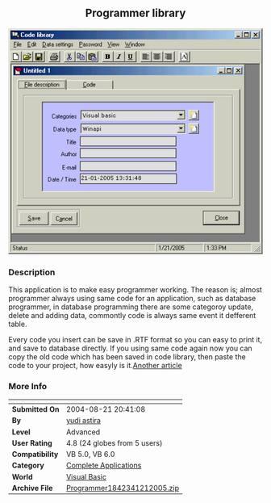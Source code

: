 ﻿<div align="center">

## Programmer library

<img src="PIC2005121134309526.gif">
</div>

### Description

This application is to make easy programmer working. The reason is; almost programmer always using same code for an application, such as database programmer, in database programming there are some categoroy update, delete and adding data, commontly code is always same event it defferent table.

Every code you insert can be save in .RTF format so you can easy to print it, and save to database directly. If you using same code again now you can copy the old code which has been saved in code library, then paste the code to your project, how easyly is it.<a href="http://www.einu.net">Another article</a>
 
### More Info
 


<span>             |<span>
---                |---
**Submitted On**   |2004-08-21 20:41:08
**By**             |[yudi astira](https://github.com/Planet-Source-Code/PSCIndex/blob/master/ByAuthor/yudi-astira.md)
**Level**          |Advanced
**User Rating**    |4.8 (24 globes from 5 users)
**Compatibility**  |VB 5\.0, VB 6\.0
**Category**       |[Complete Applications](https://github.com/Planet-Source-Code/PSCIndex/blob/master/ByCategory/complete-applications__1-27.md)
**World**          |[Visual Basic](https://github.com/Planet-Source-Code/PSCIndex/blob/master/ByWorld/visual-basic.md)
**Archive File**   |[Programmer1842341212005\.zip](https://github.com/Planet-Source-Code/yudi-astira-programmer-library__1-58406/archive/master.zip)








